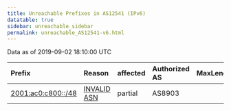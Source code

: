```yaml
---
title: Unreachable Prefixes in AS12541 (IPv6)
datatable: true
sidebar: unreachable_sidebar
permalink: unreachable_AS12541-v6.html
---
```


Data as of 2019-09-02 18:10:00 UTC


<div class="datatable-begin"></div>

| Prefix                                                         | Reason                                                                                                    | affected   | Authorized AS   |   MaxLength | Anchor                                         |   unreachable /48s |
|:---------------------------------------------------------------|:----------------------------------------------------------------------------------------------------------|:-----------|:----------------|------------:|:-----------------------------------------------|-------------------:|
| [2001:ac0:c800::/48](https://stat.ripe.net/2001:ac0:c800::/48) | [INVALID ASN](https://rpki-validator.ripe.net/announcement-preview?asn=AS12541&prefix=2001:ac0:c800::/48) | partial    | AS8903          |          32 | [RIPE](unreachable_RIPE_NCC_RPKI_Root-v6.html) |                  1 |

<div class="datatable-end"></div>